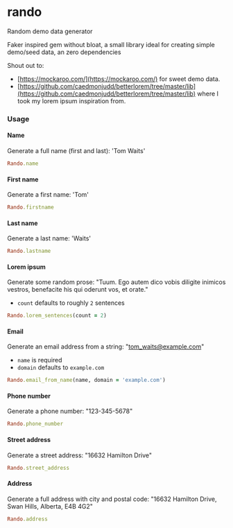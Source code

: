 # rando

Random demo data generator

Faker inspired gem without bloat, a small library ideal for creating simple demo/seed data, an zero dependencies

Shout out to:

- [https://mockaroo.com/](https://mockaroo.com/) for sweet demo data.
- [https://github.com/caedmonjudd/betterlorem/tree/master/lib](https://github.com/caedmonjudd/betterlorem/tree/master/lib) where I took my lorem ipsum inspiration from.

### Usage

#### Name

Generate a full name (first and last): 'Tom Waits'

```ruby
Rando.name
```

#### First name

Generate a first name: 'Tom'

```ruby
Rando.firstname
```

#### Last name

Generate a last name: 'Waits'

```ruby
Rando.lastname
```

#### Lorem ipsum

Generate some random prose: "Tuum. Ego autem dico vobis diligite inimicos vestros, benefacite his qui oderunt vos, et orate."

- `count` defaults to roughly `2` sentences

```ruby
Rando.lorem_sentences(count = 2)
```

#### Email

Generate an email address from a string: "tom_waits@example.com"

- `name` is required
- `domain` defaults to `example.com`

```ruby
Rando.email_from_name(name, domain = 'example.com')
```

#### Phone number

Generate a phone number: "123-345-5678"

```ruby
Rando.phone_number
```

#### Street address

Generate a street address: "16632 Hamilton Drive"

```ruby
Rando.street_address
```

#### Address

Generate a full address with city and postal code: "16632 Hamilton Drive, Swan Hills, Alberta, E4B 4G2"

```ruby
Rando.address
```
